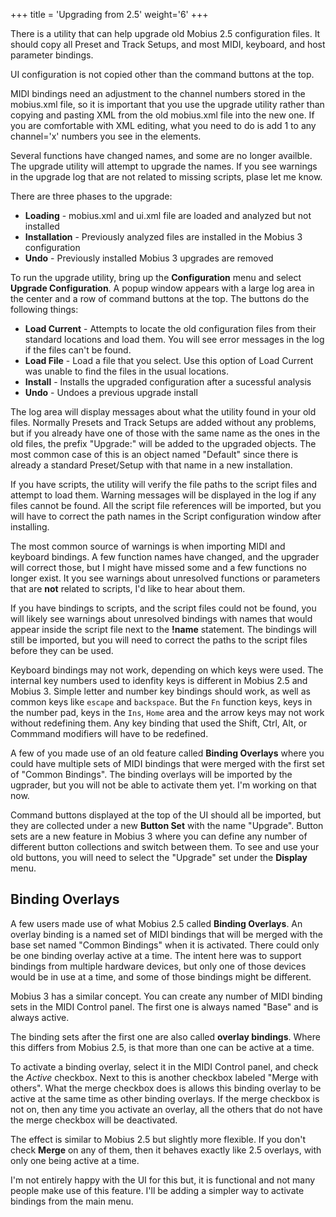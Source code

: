 +++
title = 'Upgrading from 2.5'
weight='6'
+++

There is a utility that can help upgrade old Mobius 2.5 configuration files.  It should copy all Preset and Track Setups, and most MIDI, keyboard, and host parameter bindings.

UI configuration is not copied other than the command buttons at the top.

MIDI bindings need an adjustment to the channel numbers stored in the mobius.xml file, so it is important that you use the upgrade utility rather than copying and pasting XML from the old mobius.xml file into the new one.  If you are comfortable with XML editing, what you need to do is add 1 to any channel='x' numbers you see in the <Binding> elements.

Several functions have changed names, and some are no longer availble.  The upgrade utility will attempt to upgrade the names.  If you see warnings in the upgrade log that are not related to missing scripts, plase let me know.

There are three phases to the upgrade:

- **Loading** - mobius.xml and ui.xml file are loaded and analyzed but not installed
- **Installation** - Previously analyzed files are installed in the Mobius 3 configuration
- **Undo** - Previously installed Mobius 3 upgrades are removed

To run the upgrade utility, bring up the **Configuration** menu and select **Upgrade Configuration**.  A popup window appears with a large log area in the center and a row of command buttons at the top.  The buttons do the following things:

- **Load Current** - Attempts to locate the old configuration files from their standard locations and load them.  You will see error messages in the log if the files can't be found.
- **Load File** - Load a file that you select.  Use this option of Load Current was unable to find the files in the usual locations.
- **Install** - Installs the upgraded configuration after a sucessful analysis
- **Undo** - Undoes a previous upgrade install

The log area will display messages about what the utility found in your old files.  Normally Presets and Track Setups are added without any problems, but if you already have one of those with the same name as the ones in the old files, the prefix "Upgrade:" will be added to the upgraded objects.  The most common case of this is an object named "Default" since there is already a standard Preset/Setup with that name in a new installation.

If you have scripts, the utility will verify the file paths to the script files and attempt to load them.  Warning messages will be displayed in the log if any files cannot be found.  All the script file references will be imported, but you will have to correct the path names in the Script configuration window after installing.

The most common source of warnings is when importing MIDI and keyboard bindings.  A few function names have changed, and the upgrader will correct those, but I might have missed some and a few functions no longer exist.  It you see warnings about unresolved functions or parameters that are **not** related to scripts, I'd like to hear about them.

If you have bindings to scripts, and the script files could not be found, you will likely see warnings about unresolved bindings with names that would appear inside the script file next to the **!name** statement.  The bindings will still be imported, but you will need to correct the paths to the script files before they can be used.

Keyboard bindings may not work, depending on which keys were used.  The internal key numbers used to idenfity keys is different in Mobius 2.5 and Mobius 3.  Simple letter and number key bindings should work, as well as common keys like `escape` and `backspace`.  But the `Fn` function keys, keys in the number pad, keys in the `Ins`, `Home` area and the arrow keys may not work without redefining them.  Any key binding that used the Shift, Ctrl, Alt, or Commmand modifiers will have to be redefined.

A few of you made use of an old feature called **Binding Overlays** where you could have multiple sets of MIDI bindings that were merged with the first set of "Common Bindings".  The binding overlays will be imported by the ugprader, but you will not be able to activate them yet.  I'm working on that now.

Command buttons displayed at the top of the UI should all be imported, but they are collected under a new **Button Set** with the name "Upgrade".  Button sets are a new feature in Mobius 3 where you can define any number of different button collections and switch between them.  To see and use your old buttons, you will need to select the "Upgrade" set under the **Display** menu.


## Binding Overlays

A few users made use of what Mobius 2.5 called **Binding Overlays**.  An overlay binding is a named set of MIDI bindings that will be merged with the base set named "Common Bindings" when it is activated.  There could only be one binding overlay active at a time.  The intent here was to support bindings from multiple hardware devices, but only one of those devices would be in use at a time, and some of those bindings might be different.

Mobius 3 has a similar concept.  You can create any number of MIDI binding sets in the MIDI Control panel.  The first one is always named "Base" and is always active.

The binding sets after the first one are also called **overlay bindings**.  Where this differs from Mobius 2.5, is that more than one can be active at a time.

To activate a binding overlay, select it in the MIDI Control panel, and check the *Active* checkbox.  Next to this is another checkbox labeled "Merge with others".  What the merge checkbox does is allows this binding overlay to be active at the same time as other binding overlays.  If the merge checkbox is not on, then any time you activate an overlay, all the others that do not have the merge checkbox will be deactivated.

The effect is similar to Mobius 2.5 but slightly more flexible.  If you don't check **Merge** on any of them, then it behaves exactly like 2.5 overlays, with only one being active at a time.

I'm not entirely happy with the UI for this but, it is functional and not many people make use of this feature.  I'll be adding a simpler way to activate bindings from the main menu.




